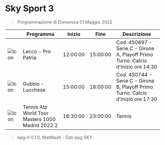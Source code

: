 # Sky Sport 3
> Programmazione di Domenica 01 Maggio 2022

||Programma|Inizio|Fine|Descrizione|
|---|---|---|---|---|
|![Icon](https://guidatv.sky.it/uuid/4d84a696-ae23-4d94-b6db-145b3869f620/cover?md5ChecksumParam=31ae38dc5b427108ccc30171c660c2ac)|Lecco - Pro Patria|12:00:00|15:00:00|Cod. 450697 - Serie C - Girone A, Playoff Primo Turno. Calcio d&#039;inizio ore 14:30
|![Icon](https://guidatv.sky.it/uuid/6666ee02-6e7d-4d6b-b39e-7d4613733f93/cover?md5ChecksumParam=1e2e6d5f45a4dcd33a09c6e944d013fb)|Gubbio - Lucchese|15:00:00|18:00:00|Cod. 450744 - Serie C - Girone B, Playoff Primo Turno. Calcio d&#039;inizio ore 17:30
|![Icon](https://guidatv.sky.it/uuid/10eb5cfa-43a5-43a5-8541-ddeeee15452e/cover?md5ChecksumParam=9a76264fd5ba911840f4dd5f1d4f4990)|Tennis Atp World Tour Masters 1000 Madrid 2022 2|16:30:00|23:00:00|Tennis



 > epg-it 0.1.0, MatMasIt - Dati epg SKY